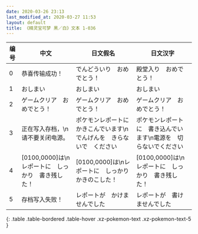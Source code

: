 ```yaml
---
date: 2020-03-26 23:13
last_modified_at: 2020-03-27 11:53
layout: default
title: 《精灵宝可梦 黑／白》文本 1-036
---
```

| 编号 | 中文 | 日文假名 | 日文汉字 |
| ---- | ---- | ---- | --- |
| 0 | 恭喜传输成功！ | でんどういり　おめでとう！ | 殿堂入り　おめでとう！ |
| 1 | おしまい | おしまい | おしまい |
| 2 | ゲームクリア　おめでとう！ | ゲームクリア　おめでとう！ | ゲームクリア　おめでとう！ |
| 3 | 正在写入存档，\n请不要关闭电源。 | ポケモンレポートに　かきこんでいます\nでんげんを　きらないで　ください | ポケモンレポートに　書き込んでいます\n電源を　切らないでください |
| 4 | [0100,0000]は\nレポートに　しっかり　書き残した！ | [0100,0000]は\nレポートに　しっかり　かきのこした！ | [0100,0000]は\nレポートに　しっかり　書き残した！ |
| 5 | 存档写入失败！ | レポートが　かけませんでした | レポートが　書けませんでした |
{: .table .table-bordered .table-hover .xz-pokemon-text .xz-pokemon-text-5 }